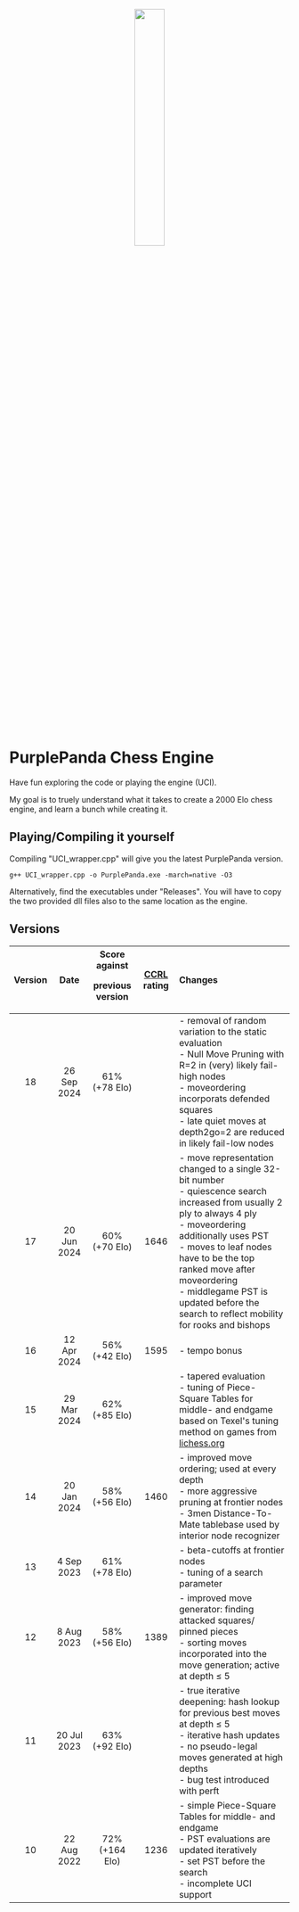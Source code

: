 <p align="center" width="100%">
    <img width="33%" src="https://raw.github.com/Jakob256/PurplePanda/master/logo.png"> 
</p>


# PurplePanda Chess Engine

Have fun exploring the code or playing the engine (UCI).

My goal is to truely understand what it takes to create a 2000 Elo chess engine, and learn a bunch while creating it.


## Playing/Compiling it yourself


Compiling "UCI_wrapper.cpp" will give you the latest PurplePanda version.

```
g++ UCI_wrapper.cpp -o PurplePanda.exe -march=native -O3
```

Alternatively, find the executables under "Releases". You will have to copy the two provided dll files also to the same location as the engine.

## Versions

| Version |    Date     | Score against <p> previous version | [CCRL](https://computerchess.org.uk/ccrl/404/) rating | Changes |
|:-------:|:-----------:|:---------------:|:-----:|:---     |
|  18     | 26 Sep 2024 | 61% (+78 Elo)   |       |- removal of random variation to the static evaluation <br> - Null Move Pruning with R=2 in (very) likely fail-high nodes<br> - moveordering incorporats defended squares <br> - late quiet moves at depth2go=2 are reduced in likely fail-low nodes |
|  17     | 20 Jun 2024 | 60% (+70 Elo)   | 1646  |- move representation changed to a single 32-bit number <br> - quiescence search increased from usually 2 ply to always 4 ply <br> - moveordering additionally uses PST <br> - moves to leaf nodes have to be the top ranked move after moveordering <br> - middlegame PST is updated before the search to reflect mobility for rooks and bishops |
|  16     | 12 Apr 2024 | 56% (+42 Elo)   | 1595  |- tempo bonus |
|  15     | 29 Mar 2024 | 62% (+85 Elo)   |       |- tapered evaluation <br> - tuning of Piece-Square Tables for middle- and endgame based on Texel's tuning method on games from [lichess.org](https://lichess.org/)|
|  14     | 20 Jan 2024 | 58% (+56 Elo)   | 1460  |- improved move ordering; used at every depth <br> - more aggressive pruning at frontier nodes <br> - 3men Distance-To-Mate tablebase used by interior node recognizer|
|  13     | 4  Sep 2023 | 61% (+78 Elo)   |       |- beta-cutoffs at frontier nodes <br> - tuning of a search parameter|
|  12     | 8  Aug 2023 | 58% (+56 Elo)   | 1389  |- improved move generator: finding attacked squares/ pinned pieces <br> - sorting moves incorporated into the move generation; active at depth ≤ 5|
|  11     | 20 Jul 2023 | 63% (+92 Elo)   |       |- true iterative deepening: hash lookup for previous best moves at depth ≤ 5 <br> - iterative hash updates <br> - no pseudo-legal moves generated at high depths <br> - bug test introduced with perft|
|  10     | 22 Aug 2022 | 72% (+164 Elo)  | 1236  |- simple Piece-Square Tables for middle- and endgame <br> - PST evaluations are updated iteratively <br> - set PST before the search <br> - incomplete UCI support|

